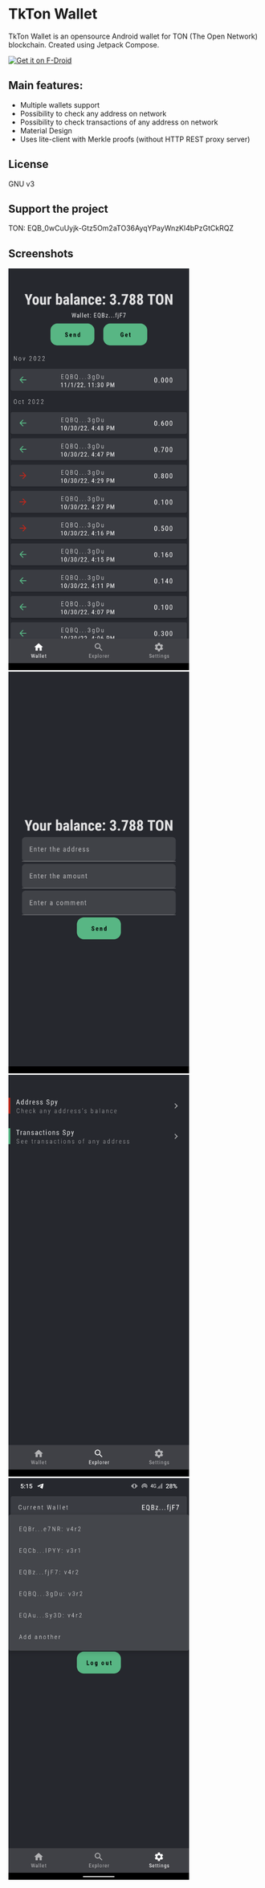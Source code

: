 # TkTon Wallet

TkTon Wallet is an opensource Android wallet for TON (The Open Network) blockchain.
Created using Jetpack Compose.

[<img src="https://fdroid.gitlab.io/artwork/badge/get-it-on.png"
alt="Get it on F-Droid"
height="80">](https://f-droid.org/en/packages/com.tkton.wallet/)

## Main features:

- Multiple wallets support 
- Possibility to check any address on network 
- Possibility to check transactions of any address on network 
- Material Design 
- Uses lite-client with Merkle proofs (without HTTP REST proxy server)

## License

GNU v3

## Support the project

TON: EQB_0wCuUyjk-Gtz5Om2aTO36AyqYPayWnzKl4bPzGtCkRQZ

## Screenshots

<img alt="Main Screen of the app" src="/metadata/en-US/images/phoneScreenshots/1.png?raw=true" title="Main Screen" width="360" height="800"/>
<img alt="Explorer Screen" src="/metadata/en-US/images/phoneScreenshots/2.png?raw=true" title="Explorer Screen" width="360" height="800"/>
<img alt="Send Screen" src="/metadata/en-US/images/phoneScreenshots/3.png?raw=true" title="Send Screen" width="360" height="800"/>
<img alt="Settings Screen" src="/metadata/en-US/images/phoneScreenshots/4.png?raw=true" title="Settings Screen" width="360" height="800"/>